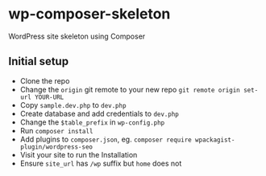# wp-composer-skeleton

WordPress site skeleton using Composer

## Initial setup

- Clone the repo
- Change the `origin` git remote to your new repo `git remote origin set-url YOUR-URL`
- Copy `sample.dev.php` to `dev.php`
- Create database and add credentials to `dev.php`
- Change the `$table_prefix` in `wp-config.php`
- Run `composer install`
- Add plugins to `composer.json`, eg. `composer require wpackagist-plugin/wordpress-seo`
- Visit your site to run the Installation
- Ensure `site_url` has `/wp` suffix but `home` does not




